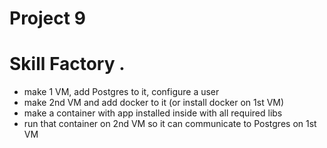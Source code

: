 # Project 9
# Skill Factory . 
* make 1 VM, add Postgres to it, configure a user
* make 2nd VM and add docker to it (or install docker on 1st VM)
* make a container with app installed inside with all required libs
* run that container on 2nd VM so it can communicate to Postgres on 1st VM
